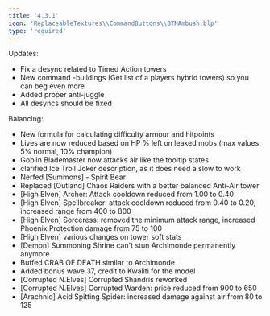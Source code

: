 ```yaml
---
title: '4.3.1'
icon: 'ReplaceableTextures\\CommandButtons\\BTNAmbush.blp'
type: 'required'
---
```

Updates:
 - Fix a desync related to Timed Action towers
 - New command -buildings <colour> (Get list of a players hybrid towers) so you can beg even more
 - Added proper anti-juggle
 - All desyncs should be fixed
 
Balancing:
 - New formula for calculating difficulty armour and hitpoints
 - Lives are now reduced based on HP % left on leaked mobs (max values: 5% normal, 10% champion)
 - Goblin Blademaster now attacks air like the tooltip states
 - clarified Ice Troll Joker description, as it does need a slow to work
 - Nerfed [Summons] - Spirit Bear
 - Replaced [Outland] Chaos Raiders with a better balanced Anti-Air tower
 - [High Elven] Archer: Attack cooldown reduced from 1.00 to 0.40
 - [High Elven] Spellbreaker: attack cooldown reduced from 0.40 to 0.20, increased range from 400 to 800
 - [High Elven] Sorceress: removed the minimum attack range, increased Phoenix Protection damage from 75 to 100
 - [High Elven] various changes on tower soft stats
 - [Demon] Summoning Shrine can't stun Archimonde permanently anymore
 - Buffed CRAB OF DEATH similar to Archimonde
 - Added bonus wave 37, credit to Kwaliti for the model
 - [Corrupted N.Elves] Corrupted Shandris reworked
 - [Corrupted N.Elves] Corrupted Warden: price reduced from 900 to 650
 - [Arachnid] Acid Spitting Spider: increased damage against air from 80 to 125
